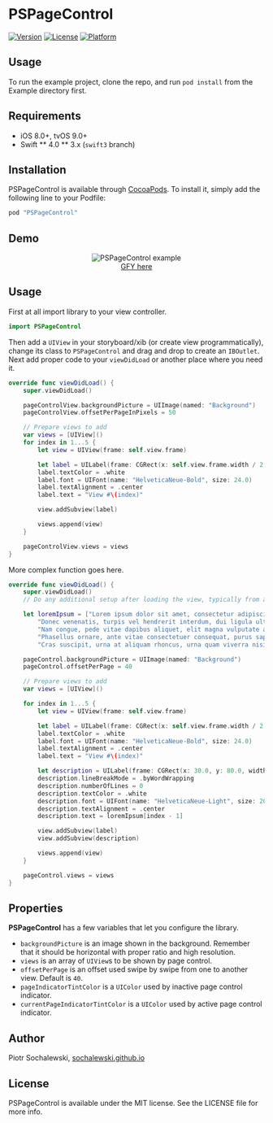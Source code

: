 # PSPageControl

[![Version](https://img.shields.io/cocoapods/v/PSPageControl.svg?style=flat)](http://cocoapods.org/pods/PSPageControl)
[![License](https://img.shields.io/cocoapods/l/PSPageControl.svg?style=flat)](http://cocoapods.org/pods/PSPageControl)
[![Platform](https://img.shields.io/cocoapods/p/PSPageControl.svg?style=flat)](http://cocoapods.org/pods/PSPageControl)

## Usage

To run the example project, clone the repo, and run `pod install` from the Example directory first.

## Requirements

* iOS 8.0+, tvOS 9.0+
* Swift
** 4.0
** 3.x (`swift3` branch)

## Installation

PSPageControl is available through [CocoaPods](http://cocoapods.org). To install
it, simply add the following line to your Podfile:

```ruby
pod "PSPageControl"
```

## Demo
<p align="center">
<img src="http://i.imgur.com/pERmajx.gif" alt="PSPageControl example"><br />
<a href="http://gfycat.com/IllinformedDismalEland" target="_blank">GFY here</a>
</p>

## Usage
First at all import library to your view controller.
```swift
import PSPageControl
```

Then add a `UIView` in your storyboard/xib (or create view programmatically), change its class to `PSPageControl` and drag and drop to create an `IBOutlet`. Next add proper code to your `viewDidLoad` or another place where you need it.
```swift
override func viewDidLoad() {
    super.viewDidLoad()

    pageControlView.backgroundPicture = UIImage(named: "Background")
    pageControlView.offsetPerPageInPixels = 50

    // Prepare views to add
    var views = [UIView]()
    for index in 1...5 {
        let view = UIView(frame: self.view.frame)

        let label = UILabel(frame: CGRect(x: self.view.frame.width / 2.0 - 60.0, y: 40.0, width: 120.0, height: 30.0))
        label.textColor = .white
        label.font = UIFont(name: "HelveticaNeue-Bold", size: 24.0)
        label.textAlignment = .center
        label.text = "View #\(index)"

        view.addSubview(label)

        views.append(view)
    }

    pageControlView.views = views
}
```

More complex function goes here.
```swift
override func viewDidLoad() {
    super.viewDidLoad()
    // Do any additional setup after loading the view, typically from a nib.

    let loremIpsum = ["Lorem ipsum dolor sit amet, consectetur adipiscing elit. Proin nibh augue, suscipit a, scelerisque sed, lacinia in, mi. Cras vel lorem. Etiam pellentesque aliquet tellus. Phasellus pharetra nulla ac diam. Quisque semper justo at risus.",
        "Donec venenatis, turpis vel hendrerit interdum, dui ligula ultricies purus, sed posuere libero dui id orci.",
        "Nam congue, pede vitae dapibus aliquet, elit magna vulputate arcu, vel tempus metus leo non est. Etiam sit amet lectus quis est congue mollis. Phasellus congue lacus eget neque.",
        "Phasellus ornare, ante vitae consectetuer consequat, purus sapien ultricies dolor, et mollis pede metus eget nisi. Praesent sodales velit quis augue.",
        "Cras suscipit, urna at aliquam rhoncus, urna quam viverra nisi, in interdum massa nibh nec erat."]

    pageControl.backgroundPicture = UIImage(named: "Background")
    pageControl.offsetPerPage = 40

    // Prepare views to add
    var views = [UIView]()

    for index in 1...5 {
        let view = UIView(frame: self.view.frame)

        let label = UILabel(frame: CGRect(x: self.view.frame.width / 2.0 - 60.0, y: 40.0, width: 120.0, height: 30.0))
        label.textColor = .white
        label.font = UIFont(name: "HelveticaNeue-Bold", size: 24.0)
        label.textAlignment = .center
        label.text = "View #\(index)"

        let description = UILabel(frame: CGRect(x: 30.0, y: 80.0, width: self.view.frame.width - 60.0, height: self.view.frame.height - 100.0))
        description.lineBreakMode = .byWordWrapping
        description.numberOfLines = 0
        description.textColor = .white
        description.font = UIFont(name: "HelveticaNeue-Light", size: 20.0)
        description.textAlignment = .center
        description.text = loremIpsum[index - 1]

        view.addSubview(label)
        view.addSubview(description)

        views.append(view)
    }

    pageControl.views = views
}
```

## Properties
**PSPageControl** has a few variables that let you configure the library.

* `backgroundPicture` is an image shown in the background. Remember that it should be horizontal with proper ratio and high resolution.
* `views` is an array of `UIView`s to be shown by page control.
* `offsetPerPage` is an offset used swipe by swipe from one to another view. Default is `40`.
* `pageIndicatorTintColor` is a `UIColor` used by inactive page control indicator.
* `currentPageIndicatorTintColor` is a `UIColor` used by active page control indicator.

## Author

Piotr Sochalewski, <a href="http://sochalewski.github.io">sochalewski.github.io</a>

## License

PSPageControl is available under the MIT license. See the LICENSE file for more info.
